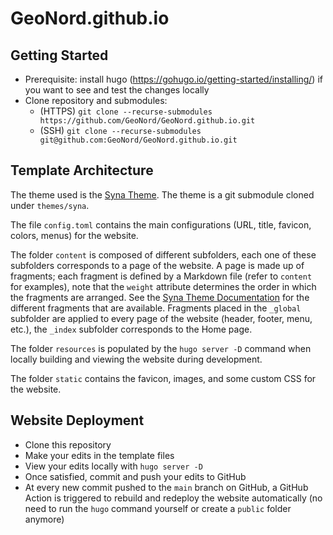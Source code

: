 # GeoNord.github.io

## Getting Started

- Prerequisite: install hugo (https://gohugo.io/getting-started/installing/) if
  you want to see and test the changes locally
- Clone repository and submodules:
  - (HTTPS) `git clone --recurse-submodules
    https://github.com/GeoNord/GeoNord.github.io.git`
  - (SSH) `git clone --recurse-submodules
    git@github.com:GeoNord/GeoNord.github.io.git`

## Template Architecture

The theme used is the [Syna Theme](https://syna.okkur.org/docs). The theme is a
git submodule cloned under `themes/syna`.

The file `config.toml` contains the main configurations (URL, title, favicon,
colors, menus) for the website.

The folder `content` is composed of different subfolders, each one of these
subfolders corresponds to a page of the website. A page is made up of fragments;
each fragment is defined by a Markdown file (refer to `content` for examples),
note that the `weight` attribute determines the order in which the fragments are
arranged. See the [Syna Theme
Documentation](https://about.okkur.org/syna/fragments/) for the different
fragments that are available. Fragments placed in the `_global` subfolder are
applied to every page of the website (header, footer, menu, etc.), the `_index`
subfolder corresponds to the Home page.

The folder `resources` is populated by the `hugo server -D` command when locally
building and viewing the website during development.

The folder `static` contains the favicon, images, and some custom CSS for the
website.


## Website Deployment

* Clone this repository
* Make your edits in the template files
* View your edits locally with `hugo server -D`
* Once satisfied, commit and push your edits to GitHub
* At every new commit pushed to the `main` branch on GitHub, a GitHub Action is
  triggered to rebuild and redeploy the website automatically (no need to run
  the `hugo` command yourself or create a `public` folder anymore)
